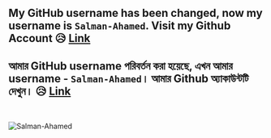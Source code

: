 ## My GitHub username has been changed, now my username is **`Salman-Ahamed`**. Visit my Github Account 😥 <a href="https://github.com/Salman-Ahamed">Link</a>
## আমার GitHub username পরিবর্তন করা হয়েছে, এখন আমার username - **`Salman-Ahamed`**। আমার Github অ্যাকাউন্টটি দেখুন। 😥 <a href="https://github.com/Salman-Ahamed">Link</a>

<br />

![Salman-Ahamed](https://github.com/user-attachments/assets/85b5c4f4-2070-4950-ab86-57a5e0242cef)


<!--
**Shahriyar-Hosen/Shahriyar-Hosen** is a ✨ _special_ ✨ repository because its `README.md` (this file) appears on your GitHub profile.

Here are some ideas to get you started:

- 🔭 I’m currently working on ...
- 🌱 I’m currently learning ...
- 👯 I’m looking to collaborate on ...
- 🤔 I’m looking for help with ...
- 💬 Ask me about ...
- 📫 How to reach me: ...
- 😄 Pronouns: ...
- ⚡ Fun fact: ...
-->
